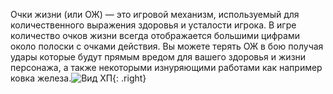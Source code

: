 Очки жизни (или ОЖ) — это игровой механизм, используемый для количественного выражения здоровья и усталости игрока. В игре количество очков жизни всегда отображается большими цифрами около полоски с очками действия. Вы можете терять ОЖ в бою получая удары которые будут прямым вредом для вашего здоровья и жизни персонажа, а также некоторыми изнуряющими работами как например ковка железа.![Вид ХП](https://snag.gy/hNBtze.jpg){: .right}
